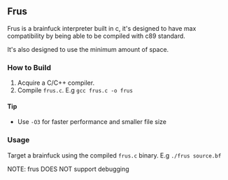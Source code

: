 ## Frus

Frus is a brainfuck interpreter built in c,
it's designed to have max compatibility
by being able to be compiled with c89 standard.

It's also designed to use the minimum amount of space.

### How to Build

1. Acquire a C/C++ compiler.
2. Compile `frus.c`. E.g `gcc frus.c -o frus`

#### Tip

- Use `-O3` for faster performance and smaller file size

### Usage

Target a brainfuck using the compiled `frus.c` binary.
E.g `./frus source.bf`

NOTE: frus DOES NOT support debugging
